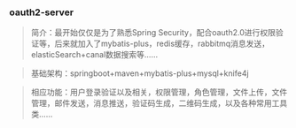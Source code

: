 ### oauth2-server

> 简介：最开始仅仅是为了熟悉Spring Security，配合oauth2.0进行权限验证等，后来就加入了mybatis-plus，redis缓存，rabbitmq消息发送，elasticSearch+canal数据搜索等......

> 基础架构：springboot+maven+mybatis-plus+mysql+knife4j

> 相应功能：用户登录验证以及相关，权限管理，角色管理，文件上传，文件管理，邮件发送，消息推送，验证码生成，二维码生成，以及各种常用工具类......
